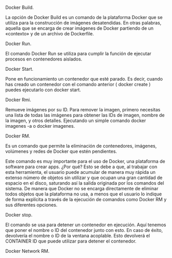 Docker Build.

La opción de Docker Build es un comando de la plataforma Docker que se utiliza para la construcción de imágenes desatendidas. En otras palabras, aquella que se encarga de crear imágenes de Docker partiendo de un «contexto» y de un archivo de Dockerfile.

Docker Run.

El comando Docker Run se utiliza para cumplir la función de ejecutar procesos en contenedores aislados.

Docker Start.

Pone en funcionamiento un contenedor que esté parado. Es decir, cuando has creado un contenedor con el comando anterior ( docker create ) puedes ejecutarlo con docker start.

Docker Rmi.

Remueve imágenes por su ID. Para remover la imagen, primero necesitas una lista de todas las imágenes para obtener las IDs de imagen, nombre de la imagen, y otros detalles. Ejecutando un simple comando docker imagenes -a o docker imagenes.

Docker RM.

Es un comando que permite la eliminación de contenedores, imágenes, volúmenes y redes de Docker que estén pendientes.

Este comando es muy importante para el uso de Docker, una plataforma de software para crear apps. ¿Por qué? Esto se debe a que, al trabajar con esta herramienta, el usuario puede acumular de manera muy rápida un extenso número de objetos sin utilizar y que ocupan una gran cantidad de espacio en el disco, saturando así la salida originada por los comandos del sistema. De manera que Docker no se encarga directamente de eliminar todos objetos que la plataforma no usa, a menos que el usuario lo indique de forma explícita a través de la ejecución de comandos como Docker RM y sus diferentes opciones.

Docker stop.

El comando se usa para detener un contenedor en ejecución. Aquí tenemos que poner el nombre o ID del contenedor junto con esto. En caso de éxito, devolvería el nombre o ID de la ventana acoplable. Esto devolverá el CONTAINER ID que puede utilizar para detener el contenedor.

Docker Network RM.

